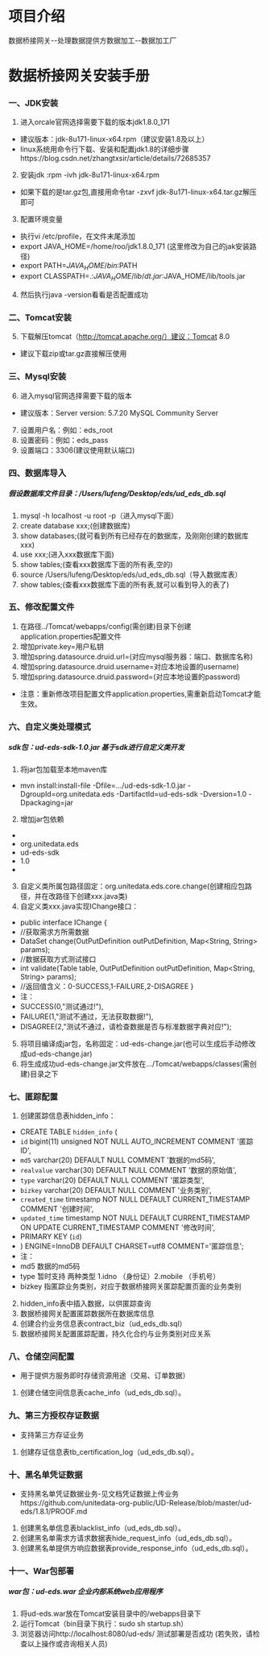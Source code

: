 # 项目介绍
数据桥接网关--处理数据提供方数据加工--数据加工厂
# 数据桥接网关安装手册
### 一、JDK安装
1.    进入orcale官网选择需要下载的版本jdk1.8.0_171
* 建议版本：jdk-8u171-linux-x64.rpm（建议安装1.8及以上）
* linux系统用命令行下载、安装和配置jdk1.8的详细步骤https://blog.csdn.net/zhangtxsir/article/details/72685357
2.    安装jdk :rpm -ivh jdk-8u171-linux-x64.rpm
* 如果下载的是tar.gz包,直接用命令tar -zxvf jdk-8u171-linux-x64.tar.gz解压即可
3.    配置环境变量
* 执行vi /etc/profile，在文件末尾添加
* export JAVA_HOME=/home/roo/jdk1.8.0_171  (这里修改为自己的jak安装路径)
* export PATH=$JAVA_HOME/bin:$PATH
* export CLASSPATH=.:$JAVA_HOME/lib/dt.jar:$JAVA_HOME/lib/tools.jar
4.    然后执行java -version看看是否配置成功

### 二、Tomcat安装
5.    下载解压tomcat（http://tomcat.apache.org/）建议：Tomcat 8.0
* 建议下载zip或tar.gz直接解压使用

### 三、Mysql安装
6.    进入mysql官网选择需要下载的版本
* 建议版本：Server version: 5.7.20 MySQL Community Server
7.    设置用户名：例如：eds_root
8.    设置密码：例如：eds_pass
9.    设置端口：3306(建议使用默认端口)

### 四、数据库导入
##### 假设数据库文件目录：/Users/lufeng/Desktop/eds/ud_eds_db.sql
1.    mysql -h localhost -u root -p（进入mysql下面）
2.    create database xxx;(创建数据库)
3.    show databases;(就可看到所有已经存在的数据库，及刚刚创建的数据库xxx)
4.    use xxx;(进入xxx数据库下面)
5.    show tables;(查看xxx数据库下面的所有表,空的)
6.    source  /Users/lufeng/Desktop/eds/ud_eds_db.sql（导入数据库表）
7.    show tables;(查看xxx数据库下面的所有表,就可以看到导入的表了)

### 五、修改配置文件
1.    在路径../Tomcat/webapps/config(需创建)目录下创建application.properties配置文件
2.    增加private.key=用户私钥
3.    增加spring.datasource.druid.url=(对应mysql服务器：端口、数据库名称)
4.    增加spring.datasource.druid.username=对应本地设置的username)
5.    增加spring.datasource.druid.password=(对应本地设置的password)
* 注意：重新修改项目配置文件application.properties,需重新启动Tomcat才能生效。

### 六、自定义类处理模式
##### sdk包：ud-eds-sdk-1.0.jar 基于sdk进行自定义类开发
1.  将jar包加载至本地maven库
* mvn install:install-file -Dfile=.../ud-eds-sdk-1.0.jar -DgroupId=org.unitedata.eds -DartifactId=ud-eds-sdk -Dversion=1.0 -Dpackaging=jar
2. 增加jar包依赖 
* <dependency>
* <groupId>org.unitedata.eds</groupId>
* <artifactId>ud-eds-sdk</artifactId>
* <version>1.0</version>
* </dependency>
3.  自定义类所属包路径固定：org.unitedata.eds.core.change(创建相应包路径，并在改路径下创建xxx.java类)
4.  自定义类xxx.java实现IChange接口：
* public interface IChange {
* //获取需求方所需数据
* DataSet change(OutPutDefinition outPutDefinition, Map<String, String> params);
* //数据获取方式测试接口
* int validate(Table table, OutPutDefinition outPutDefinition, Map<String, String> params);
* //返回值含义：0-SUCCESS,1-FAILURE,2-DISAGREE
}
* 注：
* SUCCESS(0,"测试通过!"),
* FAILURE(1,"测试不通过，无法获取数据!"),
* DISAGREE(2,"测试不通过，请检查数据是否与标准数据字典对应!");

5.    将项目编译成jar包，名称固定：ud-eds-change.jar(也可以生成后手动修改成ud-eds-change.jar)
6.    将生成成功ud-eds-change.jar文件放在…/Tomcat/webapps/classes(需创建)目录之下

### 七、匿踪配置
1.    创建匿踪信息表hidden_info：
* CREATE TABLE `hidden_info` (
* `id` bigint(11) unsigned NOT NULL AUTO_INCREMENT COMMENT '匿踪ID',
* `md5` varchar(20) DEFAULT NULL COMMENT '数据的md5码',
* `realvalue` varchar(30) DEFAULT NULL COMMENT '数据的原始值',
* `type` varchar(20) DEFAULT NULL COMMENT '匿踪类型',
* `bizkey` varchar(20) DEFAULT NULL COMMENT '业务类别',
* `created_time` timestamp NOT NULL DEFAULT CURRENT_TIMESTAMP COMMENT '创建时间',
* `updated_time` timestamp NOT NULL DEFAULT CURRENT_TIMESTAMP ON UPDATE CURRENT_TIMESTAMP COMMENT '修改时间',
* PRIMARY KEY (`id`)
* ) ENGINE=InnoDB DEFAULT CHARSET=utf8 COMMENT='匿踪信息';
* 注：
* md5 数据的md5码
* type 暂时支持 两种类型 1.idno （身份证）2.mobile （手机号）
* bizkey 指匿踪业务类别，对应于数据桥接网关匿踪配置页面的业务类别

2.    hidden_info表中插入数据，以供匿踪查询
3.    数据桥接网关配置匿踪数据所在数据库信息
4.    创建合约业务信息表contract_biz（ud_eds_db.sql）
5.    数据桥接网关配置匿踪配置，持久化合约与业务类别对应关系

### 八、仓储空间配置
* 用于提供方服务即时存储资源用途（交易、订单数据）
1.   创建仓储空间信息表cache_info（ud_eds_db.sql）。

### 九、第三方授权存证数据
* 支持第三方存证业务
1.   创建存证信息表tb_certification_log（ud_eds_db.sql）。

### 十、黑名单凭证数据
* 支持黑名单凭证数据业务-见文档凭证数据上传业务https://github.com/unitedata-org-public/UD-Release/blob/master/ud-eds/1.8.1/PROOF.md
1.   创建黑名单信息表blacklist_info（ud_eds_db.sql）。
1.   创建黑名单需求方请求数据表hide_request_info（ud_eds_db.sql）。
1.   创建黑名单提供方响应数据表provide_response_info（ud_eds_db.sql）。

### 十一、War包部署
##### war包：ud-eds.war 企业内部系统web应用程序
1.    将ud-eds.war放在Tomcat安装目录中的/webapps目录下
2.    运行Tomcat（bin目录下执行：sudo sh startup.sh）
3.    浏览器访问http://localhost:8080/ud-eds/ 测试部署是否成功 (若失败，请检查以上操作或咨询相关人员)
